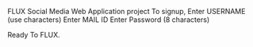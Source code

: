 FLUX 
Social Media Web Application project
To signup,
Enter USERNAME (use characters)
Enter MAIL ID 
Enter Password (8 characters)

Ready To FLUX.
